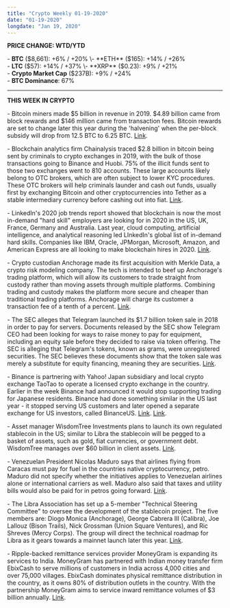 ```yaml
---
title: "Crypto Weekly 01-19-2020"
date: "01-19-2020"
longdate: "Jan 19, 2020"
---
```


**PRICE CHANGE: WTD/YTD**

\- **BTC** ($8,661): +6% / +20%  
\- **ETH** ($165): +14% / +26%  
\- **LTC** ($57): +14% / +37%  
\- **XRP** ($0.23): +9% / +21%  
\- **Crypto Market Cap** ($237B): +9% / +24%  
\- **BTC Dominance**: 67%



---

**THIS WEEK IN CRYPTO**

\- Bitcoin miners made $5 billion in revenue in 2019. $4.89 billion came from block rewards and $146 million came from transaction fees. Bitcoin rewards are set to change later this year during the 'halvening' when the per-block subsidy will drop from 12.5 BTC to 6.25 BTC. [Link](https://www.theblockcrypto.com/linked/53425/bitcoin-miners-made-an-estimated-5-billion-in-revenue-during-2019).   
  
\- Blockchain analytics firm Chainalysis traced $2.8 billion in bitcoin being sent by criminals to crypto exchanges in 2019, with the bulk of those transactions going to Binance and Huobi. 75% of the illicit funds sent to those two exchanges went to 810 accounts. These large accounts likely belong to OTC brokers, which are often subject to lower KYC procedures. These OTC brokers will help criminals launder and cash out funds, usually first by exchanging Bitcoin and other cryptocurrencies into Tether as a stable intermediary currency before cashing out into fiat. [Link](https://blog.chainalysis.com/reports/money-laundering-cryptocurrency-2019).   
  
\- LinkedIn's 2020 job trends report showed that blockchain is now the most in-demand "hard skill" employers are looking for in 2020 in the US, UK, France, Germany and Australia. Last year, cloud computing, artificial intelligence, and analytical reasoning led LInkedIn's global list of in-demand hard skills. Companies like IBM, Oracle, JPMorgan, Microsoft, Amazon, and American Express are all looking to make blockchain hires in 2020. [Link](https://business.linkedin.com/talent-solutions/blog/trends-and-research/2020/most-in-demand-hard-and-soft-skills).   
  
\- Crypto custodian Anchorage made its first acquisition with Merkle Data, a crypto risk modeling company. The tech is intended to beef up Anchorage's trading platform, which will allow its customers to trade straight from custody rather than moving assets through multiple platforms. Combining trading and custody makes the platform more secure and cheaper than traditional trading platforms. Anchorage will charge its customer a transaction fee of a tenth of a percent. [Link](https://techcrunch.com/2020/01/15/anchorage-trading-from-custody/).   
  
\- The SEC alleges that Telegram launched its $1.7 billion token sale in 2018 in order to pay for servers. Documents released by the SEC show Telegram CEO had been looking for ways to raise money to pay for equipment, including an equity sale before they decided to raise via token offering. The SEC is alleging that Telegram's tokens, known as grams, were unregistered securities. The SEC believes these documents show that the token sale was merely a substitute for equity financing, meaning they are securities. [Link](https://www.coindesk.com/sec-cash-strapped-telegram-launched-2018-token-sale-to-pay-for-servers).   
  
\- Binance is partnering with Yahoo! Japan subsidiary and local crypto exchange TaoTao to operate a licensed crypto exchange in the country. Earlier in the week Binance had announced it would stop supporting trading for Japanese residents. Binance had done something similar in the US last year - it stopped serving US customers and later opened a separate exchange for US investors, called BinanceUS. [Link](https://www.binance.com/en/blog/421499824684900362/Z-Corporation-a-subsidiary-of-Yahoo-Japan-and-TaoTao-begin-negotiations-with-Binance-for-strategic-partnerships-in-the-Japanese-market-). [Link](https://www.theblockcrypto.com/post/53229/binance-may-block-japanese-users-from-trading-on-its-platform).   
  
\- Asset manager WisdomTree Investments plans to launch its own regulated stablecoin in the US; similar to Libra the stablecoin will be pegged to a basket of assets, such as gold, fiat currencies, or government debt. WisdomTree manages over $60 billion in client assets. [Link](https://www.fnlondon.com/articles/etf-challenger-plans-to-launch-regulated-cryptocurrency-20200113).   
  
\- Venezuelan President Nicolas Maduro says that airlines flying from Caracas must pay for fuel in the countries native cryptocurrency, petro. Maduro did not specify whether the initiatives applies to Venezuelan airlines alone or international carriers as well. Maduro also said that taxes and utility bills would also be paid for in petros going forward. [Link](https://www.theblockcrypto.com/linked/53078/airlines-must-pay-for-fuel-in-petro-says-venezuelas-madurohttps://www.theblockcrypto.com/linked/53078/airlines-must-pay-for-fuel-in-petro-says-venezuelas-maduro).   
  
\- The Libra Association has set up a 5-member "Technical Steering Committee" to oversee the development of the stablecoin project. The five members are: Diogo Monica (Anchorage), George Cabrera III (Calibra), Joe Lallouz (Bison Trails), Nick Grossman (Union Square Ventures), and Ric Shreves (Mercy Corps). The group will direct the technical roadmap for Libra as it gears towards a mainnet launch later this year. [Link](https://developers.libra.org/blog/2020/01/16/steering-committee-now-governs-libra-technical-development).   
  
\- Ripple-backed remittance services provider MoneyGram is expanding its services to India. MoneyGram has partnered with Indian money transfer firm EbixCash to serve millions of customers in India across 4,000 cities and over 75,000 villages. EbixCash dominates physical remittance distribution in the country, as it owns 80% of distribution outlets in the country. With the partnership MoneyGram aims to service inward remittance volumes of $3 billion annually. [Link](https://www.theblockcrypto.com/linked/52921/ripple-partner-moneygram-expands-into-india).